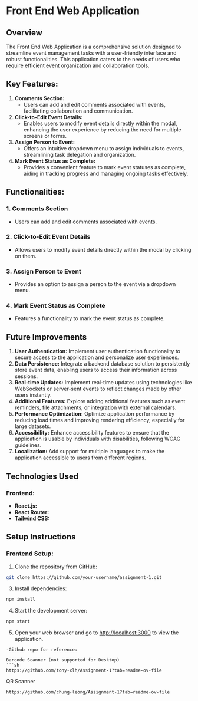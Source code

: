 # Front End Web Application

## Overview
The Front End Web Application is a comprehensive solution designed to streamline event management tasks with a user-friendly interface and robust functionalities. This application caters to the needs of users who require efficient event organization and collaboration tools.

## Key Features:

1. **Comments Section:**
   - Users can add and edit comments associated with events, facilitating collaboration and communication.
2. **Click-to-Edit Event Details:**
   - Enables users to modify event details directly within the modal, enhancing the user experience by reducing the need for multiple screens or forms.
3. **Assign Person to Event:**
   - Offers an intuitive dropdown menu to assign individuals to events, streamlining task delegation and organization.
4. **Mark Event Status as Complete:**
   - Provides a convenient feature to mark event statuses as complete, aiding in tracking progress and managing ongoing tasks effectively.

## Functionalities:
### 1. Comments Section
- Users can add and edit comments associated with events.
### 2. Click-to-Edit Event Details
- Allows users to modify event details directly within the modal by clicking on them.
### 3. Assign Person to Event
- Provides an option to assign a person to the event via a dropdown menu.
### 4. Mark Event Status as Complete
- Features a functionality to mark the event status as complete.

 ## Future Improvements
1. **User Authentication:** Implement user authentication functionality to secure access to the application and personalize user experiences.
3. **Data Persistence:** Integrate a backend database solution to persistently store event data, enabling users to access their information across sessions.
4. **Real-time Updates:** Implement real-time updates using technologies like WebSockets or server-sent events to reflect changes made by other users instantly.
5. **Additional Features:** Explore adding additional features such as event reminders, file attachments, or integration with external calendars.
6. **Performance Optimization:** Optimize application performance by reducing load times and improving rendering efficiency, especially for large datasets.
7. **Accessibility:** Enhance accessibility features to ensure that the application is usable by individuals with disabilities, following WCAG guidelines.
8. **Localization:** Add support for multiple languages to make the application accessible to users from different regions.
  
## Technologies Used

### Frontend:
- **React.js:**
- **React Router:** 
- **Tailwind CSS:**

## Setup Instructions

### Frontend Setup:

1. Clone the repository from GitHub:
```sh
git clone https://github.com/your-username/assignment-1.git
```
3. Install dependencies:
```sh
npm install
```
4. Start the development server:
```sh
npm start
```

5. Open your web browser and go to [http://localhost:3000](http://localhost:3000) to view the application.

  ```
  -Github repo for reference:
  
  Barcode Scanner (not supported for Desktop)
  ```sh
  https://github.com/tony-xlh/Assignment-1?tab=readme-ov-file
  ```
  QR Scanner
  ```sh
  https://github.com/chung-leong/Assignment-1?tab=readme-ov-file

  ```
  

